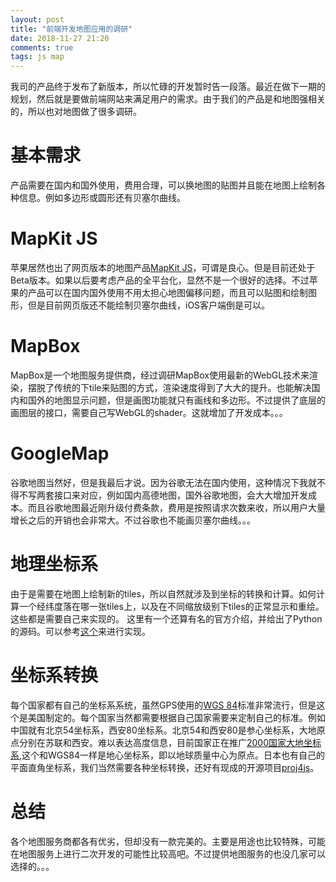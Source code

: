 ```yaml
---
layout: post
title: "前端开发地图应用的调研"
date: 2018-11-27 21:20
comments: true
tags: js map
---
```


我司的产品终于发布了新版本，所以忙碌的开发暂时告一段落。最近在做下一期的规划，然后就是要做前端网站来满足用户的需求。由于我们的产品是和地图强相关的，所以也对地图做了很多调研。

# 基本需求

产品需要在国内和国外使用，费用合理，可以换地图的贴图并且能在地图上绘制各种信息。例如多边形或圆形还有贝塞尔曲线。

# MapKit JS

苹果居然也出了网页版本的地图产品[MapKit JS](https://developer.apple.com/maps/mapkitjs/)，可谓是良心。但是目前还处于Beta版本。如果以后要考虑产品的全平台化，显然不是一个很好的选择。不过苹果的产品可以在国内国外使用不用太担心地图偏移问题，而且可以贴图和绘制图形，但是目前网页版还不能绘制贝塞尔曲线，iOS客户端倒是可以。

# MapBox

MapBox是一个地图服务提供商，经过调研MapBox使用最新的WebGL技术来渲染，摆脱了传统的下tile来贴图的方式，渲染速度得到了大大的提升。也能解决国内和国外的地图显示问题，但是画图功能就只有画线和多边形。不过提供了底层的画图层的接口，需要自己写WebGL的shader。这就增加了开发成本。。。

# GoogleMap

谷歌地图当然好，但是我最后才说。因为谷歌无法在国内使用，这种情况下我就不得不写两套接口来对应，例如国内高德地图，国外谷歌地图，会大大增加开发成本。而且谷歌地图最近刚升级付费条款，费用是按照请求次数来收，所以用户大量增长之后的开销也会非常大。不过谷歌也不能画贝塞尔曲线。。。

# 地理坐标系

由于是需要在地图上绘制新的tiles，所以自然就涉及到坐标的转换和计算。如何计算一个经纬度落在哪一张tiles上，以及在不同缩放级别下tiles的正常显示和重绘。这些都是需要自己来实现的。
这里有一个还算有名的官方介绍，并给出了Python的源码。可以参考[这个](http://www.maptiler.org/google-maps-coordinates-tile-bounds-projection/)来进行实现。

# 坐标系转换

每个国家都有自己的坐标系系统，虽然GPS使用的[WGS 84](https://epsg.io/4326)标准非常流行，但是这个是美国制定的。每个国家当然都需要根据自己国家需要来定制自己的标准。例如中国就有北京54坐标系，西安80坐标系。北京54和西安80是参心坐标系，大地原点分别在苏联和西安。难以表达高度信息，目前国家正在推广[2000国家大地坐标系](https://epsg.io/4479),这个和WGS84一样是地心坐标系，即以地球质量中心为原点。日本也有自己的平面直角坐标系，我们当然需要各种坐标转换，还好有现成的开源项目[proj4js](https://github.com/proj4js/proj4js)。


# 总结

各个地图服务商都各有优劣，但却没有一款完美的。主要是用途也比较特殊，可能在地图服务上进行二次开发的可能性比较高吧。不过提供地图服务的也没几家可以选择的。。。
